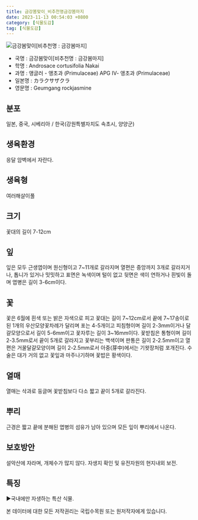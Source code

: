 ```yaml
---
title: 금강봄맞이_비추천명금강봄마지
date: 2023-11-13 00:54:03 +0800
category: [식물도감]
tag: [식물도감]
---
```




![금강봄맞이[비추천명 : 금강봄마지]](/fileUpload/plants/basic/Primulaceae/Androsace/16978/1_th2.JPG)
- 국명 : 금강봄맞이[비추천명 : 금강봄마지]
- 학명 : Androsace cortusifolia Nakai
- 과명 : 앵글러 - 앵초과 (Primulaceae) APG Ⅳ- 앵초과 (Primulaceae)
- 일본명 : カラクサザクラ
- 영문명 : Geumgang rockjasmine


## 분포
일본, 중국, 시베리아 / 한국(강원특별자치도 속초시, 양양군) 
## 생육환경
응달 암벽에서 자란다.
## 생육형
여러해살이풀 
## 크기
꽃대의 길이 7-12cm
## 잎
잎은 모두 근생엽이며 원신형이고 7~11개로 갈라지며 열편은 중앙까지 3개로 갈라지거나, 톱니가 있거나 밋밋하고 표면은 녹색이며 털이 없고 뒷면은 색이 연하거나 흰빛이 돌며 엽병은 길이 3-6cm이다.
## 꽃
꽃은 6월에 흰색 또는 밝은 자색으로 피고 꽃대는 길이 7~12cm로서 끝에 7~17송이로 된 1개의 우산모양꽃차례가 달리며 포는 4-5개이고 피침형이며 길이 2-3mm이거나 달걀모양으로서 길이 5-6mm이고 꽃자루는 길이 3~16mm이다. 꽃받침은 통형이며 길이 2-3.5mm로서 끝이 5개로 갈라지고 꽃부리는 백색이며 판통은 길이 2-2.5mm이고 열편은 거꿀달걀모양이며 길이 2-2.5mm로서 아중(芽中)에서는 기왓장처럼 포개진다. 수술은 대가 거의 없고 꽃잎과 마주나기하며 꽃밥은 황색이다.
## 열매
열매는 삭과로 둥글며 꽃받침보다 다소 짧고 끝이 5개로 갈라진다.
## 뿌리
근경은 짧고 끝에 분해된 엽병의 섬유가 남아 있으며 모든 잎이 뿌리에서 나온다.
## 보호방안
설악산에 자라며, 개체수가 많지 않다. 자생지 확인 및 유전자원의 현지내외 보전.
## 특징
▶국내에만 자생하는 특산 식물.






본 데이터에 대한 모든 저작권리는 국립수목원 또는 원저작자에게 있습니다.
